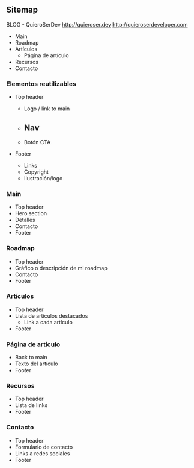 ## Sitemap

BLOG - QuieroSerDev http://quieroser.dev
http://quieroserdeveloper.com

- Main
- Roadmap
- Artículos
  - Página de artículo
- Recursos
- Contacto

### Elementos reutilizables

- Top header

  - Logo / link to main
  - ## Nav
  - Botón CTA

- Footer
  - Links
  - Copyright
  - Ilustración/logo

### Main

- Top header
- Hero section
- Detalles
- Contacto
- Footer

### Roadmap

- Top header
- Gráfico o descripción de mi roadmap
- Contacto
- Footer

### Artículos

- Top header
- Lista de artículos destacados
  - Link a cada artículo
- Footer

### Página de artículo

- Back to main
- Texto del artículo
- Footer

### Recursos

- Top header
- Lista de links
- Footer

### Contacto

- Top header
- Formulario de contacto
- Links a redes sociales
- Footer
